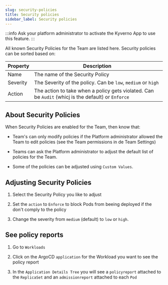```yaml
---
slug: security-policies
title: Security policies
sidebar_label: Security policies
---
```


:::info
Ask your platform administrator to activate the Kyverno App to use this feature.
:::

All known Security Policies for the Team are listed here. Security policies can be sorted based on:

| Property      | Description                                                                                        |
| ------------- | -------------------------------------------------------------------------------------------------- |
| Name          | The name of the Security Policy                                                                    |
| Severity      | The Severity of the policy. Can be `low`, `medium` or `high`                                       |
| Action        | The action to take when a policy gets violated. Can be `Audit` (whicj is the default) or `Enforce` |

## About Security Policies

When Security Policies are enabled for the Team, then know that:

- Team's can only modify policies if the Platform administrator allowed the Team to edit policies (see the Team permissions in de Team Settings)

- Teams can ask the Platform administrator to adjust the default list of policies for the Team.

- Some of the policies can be adjusted using `Custom Values`.

## Adjusting Security Policies

1. Select the Security Policy you like to adjust

2. Set the `action` to `Enforce` to block Pods from beeing deployed if the don't comply to the policy

3. Change the severity from `medium` (default) to `low` or `high`.

## See policy reports

1. Go to `Workloads`

2. Click on the ArgoCD `application` for the Workload you want to see the policy report

3. In the `Application Details Tree` you will see a `policyreport` attached to the `ReplicaSet` and an `admissionreport` attached to each `Pod`